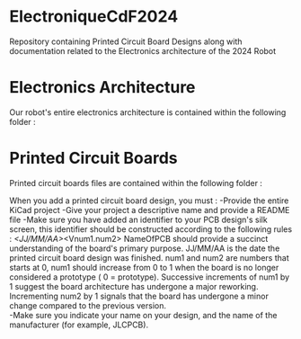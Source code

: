 # ElectroniqueCdF2024
Repository containing Printed Circuit Board Designs along with documentation related to the Electronics architecture of the 2024 Robot

# Electronics Architecture 
Our robot's entire electronics architecture is contained within the following folder :

# Printed Circuit Boards
Printed circuit boards files are contained within the following folder : 

When you add a printed circuit board design, you must :
-Provide the entire KiCad project
-Give your project a descriptive name and provide a README file
-Make sure you have added an identifier to your PCB design's silk screen, this identifier should be constructed according to the following rules :
<NameOfPCB>_<JJ/MM/AA>_<Vnum1.num2>
NameOfPCB should provide a succinct understanding of the board's primary purpose.
JJ/MM/AA is the date the printed circuit board design was finished.
num1 and num2 are numbers that starts at 0, num1 should increase from 0 to 1 when the board is no longer considered a prototype ( 0 = prototype). Successive increments of num1 by 1 suggest the board architecture has undergone a major reworking. Incrementing num2 by 1 signals that the board has undergone a minor change compared to the previous version.  
-Make sure you indicate your name on your design, and the name of the manufacturer (for example, JLCPCB).


